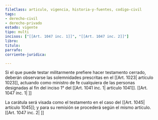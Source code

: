 ```yaml
---
fileClass: articulo, vigencia, historia-y-fuentes, codigo-civil
tags:
- derecho-civil
- derecho-privado
estado: vigente
tipo: multi
incisos: ["[[Art. 1047 inc. 1]]", "[[Art. 1047 inc. 2]]"]
libro:
titulo:
parrafo:
corriente-juridica:

---
```

Si el que puede testar militarmente prefiere hacer testamento cerrado, deberán observarse las solemnidades prescritas en el [[Art. 1023| artículo 1023]], actuando como ministro de fe cualquiera de las personas designadas al fin del inciso 1° del [[Art. 1041 inc. 1| artículo 1041]]. [[Art. 1047 inc. 1| ]]

La carátula será visada como el testamento en el caso del [[Art. 1045| artículo 1045]]; y para su remisión se procederá según el mismo artículo. [[Art. 1047 inc. 2| ]]